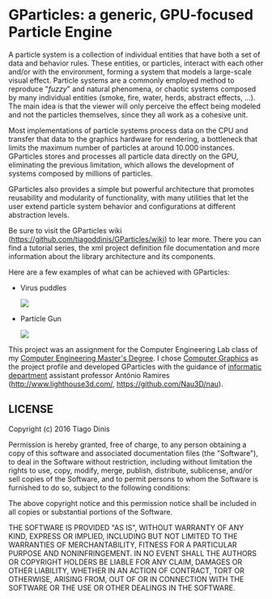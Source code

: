 # GParticles: a generic, GPU-focused Particle Engine

A particle system is a collection of individual entities that have both a set of data and behavior rules. These entities, or particles, interact with each other and/or with the environment, forming a system that models a large-scale visual effect. Particle systems are a commonly employed method to reproduce "_fuzzy_" and natural phenomena, or chaotic systems composed by many individual entities (smoke, fire, water, herds, abstract effects, ...).  The main idea is that the viewer will only perceive the effect being modeled and not the particles themselves, since they all work as a cohesive unit.

Most implementations of particle systems process data on the CPU and transfer that data to the graphics hardware for rendering, a bottleneck that limits the maximum number of particles at around 10.000 instances. GParticles stores and processes all particle data directly on the GPU, eliminating the previous limitation, which allows the development of systems composed by millions of particles.

GParticles also provides a simple but powerful architecture that promotes reusability and modularity of functionality, with many utilities that let the user extend particle system behavior and configurations at different abstraction levels.

Be sure to visit the GParticles wiki (<https://github.com/tiagoddinis/GParticles/wiki>) to lear more. There you can find a tutorial series, the xml project definition file documentation and more information about the library architecture and its components.

Here are a few examples of what can be achieved with GParticles:
* Virus puddles

  ![](http://i.imgur.com/5uPBhE4.gif)

* Particle Gun

  ![](http://i.imgur.com/dKQiQl2.gif)

This project was an assignment for the Computer Engineering Lab class of my [Computer Engineering Master's Degree](https://www.di.uminho.pt/miei.html). I chose [Computer Graphics](http://www3.di.uminho.pt/uce-cg/>) as the project profile and developed GParticles with the guidance of [informatic department](https://www.di.uminho.pt/) assistant professor António Ramires (<http://www.lighthouse3d.com/>, <https://github.com/Nau3D/nau>).


## LICENSE
Copyright (c) 2016 Tiago Dinis

Permission is hereby granted, free of charge, to any person obtaining a copy
of this software and associated documentation files (the "Software"), to deal
in the Software without restriction, including without limitation the rights
to use, copy, modify, merge, publish, distribute, sublicense, and/or sell
copies of the Software, and to permit persons to whom the Software is
furnished to do so, subject to the following conditions:

The above copyright notice and this permission notice shall be included in all
copies or substantial portions of the Software.

THE SOFTWARE IS PROVIDED "AS IS", WITHOUT WARRANTY OF ANY KIND, EXPRESS OR
IMPLIED, INCLUDING BUT NOT LIMITED TO THE WARRANTIES OF MERCHANTABILITY,
FITNESS FOR A PARTICULAR PURPOSE AND NONINFRINGEMENT. IN NO EVENT SHALL THE
AUTHORS OR COPYRIGHT HOLDERS BE LIABLE FOR ANY CLAIM, DAMAGES OR OTHER
LIABILITY, WHETHER IN AN ACTION OF CONTRACT, TORT OR OTHERWISE, ARISING FROM,
OUT OF OR IN CONNECTION WITH THE SOFTWARE OR THE USE OR OTHER DEALINGS IN THE
SOFTWARE.